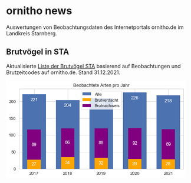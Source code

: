 # ornitho news
Auswertungen von Beobachtungsdaten des Internetportals ornitho.de im Landkreis Starnberg.



##



## Brutvögel in STA

Aktualisierte [Liste der Brutvögel STA](Max_BZC_pro_Taxon_und_Jahr.xlsx) basierend auf Beobachtungen und Brutzeitcodes auf ornitho.de. Stand 31.12.2021.

![](Arten_vs_Jahr.png)

